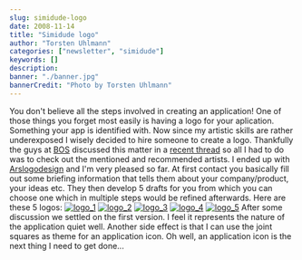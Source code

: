 ```yaml
---
slug: simidude-logo
date: 2008-11-14
title: "Simidude logo"
author: "Torsten Uhlmann"
categories: ["newsletter", "simidude"]
keywords: []
description:
banner: "./banner.jpg"
bannerCredit: "Photo by Torsten Uhlmann"
---
```


You don't believe all the steps involved in creating an application! One of those things you forget most easily is having a logo for your aplication. Something your app is identified with. Now since my artistic skills are rather underexposed I wisely decided to hire someone to create a logo. Thankfully the guys at [BOS](http://discuss.joelonsoftware.com/default.asp?biz) discussed this matter in a [recent thread](http://discuss.joelonsoftware.com/default.asp?biz.5.690389.10) so all I had to do was to check out the mentioned and recommended artists. I ended up with [Arslogodesign](http://www.ars-logo-design.com/) and I'm very pleased so far. At first contact you basically fill out some briefing information that tells them about your company/product, your ideas etc. They then develop 5 drafts for you from which you can choose one which in multiple steps would be refined afterwards. Here are these 5 logos: [![](/img/uploads/2008/11/logo_1-300x150.jpg "logo_1")](/img/uploads/2008/11/logo_1.jpg) [![](/img/uploads/2008/11/logo_2-300x150.jpg "logo_2")](/img/uploads/2008/11/logo_2.jpg) [![](/img/uploads/2008/11/logo_3-300x150.jpg "logo_3")](/img/uploads/2008/11/logo_3.jpg) [![](/img/uploads/2008/11/logo_4-300x150.jpg "logo_4")](/img/uploads/2008/11/logo_4.jpg) [![](/img/uploads/2008/11/logo_5-300x150.jpg "logo_5")](/img/uploads/2008/11/logo_5.jpg) After some discussion we settled on the first version. I feel it represents the nature of the application quiet well. Another side effect is that I can use the joint squares as theme for an application icon. Oh well, an application icon is the next thing I need to get done...
